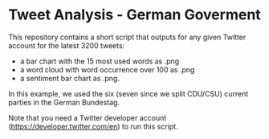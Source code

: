# Tweet Analysis - German Goverment
This repository contains a short script that outputs for any given Twitter account for the latest 3200 tweets:
- a bar chart with the 15 most used words as .png
- a word cloud with word occurrence over 100 as .png
- a sentiment bar chart as .png.

In this example, we used the six (seven since we split CDU/CSU) current parties in the German Bundestag.

Note that you need a Twitter developer account (https://developer.twitter.com/en) to run this script.
